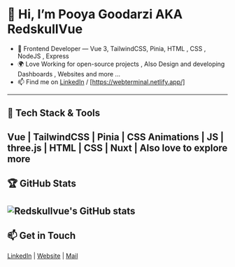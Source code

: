 # 👋 Hi, I’m Pooya Goodarzi AKA RedskullVue

- 🧩 Frontend Developer — Vue 3, TailwindCSS, Pinia, HTML , CSS , NodeJS , Express  
- 🌍 Love Working for open-source projects , Also Design and developing Dashboards , Websites and more ... 
- 📫 Find me on [LinkedIn](www.linkedin.com/in/pooya-goodarzi-363562226) / [https://webterminal.netlify.app/]
---

## 🔧 Tech Stack & Tools

Vue | TailwindCSS | Pinia | CSS Animations | JS | three.js | HTML | CSS | Nuxt | Also love to explore more
---

## 🏆 GitHub Stats
![Redskullvue's GitHub stats](https://github-readme-stats.vercel.app/api?username=Redskullvue&show_icons=true&theme=radical)
---

## 📫 Get in Touch

[LinkedIn](www.linkedin.com/in/pooya-goodarzi-363562226)  | [Website](https://webterminal.netlify.app/) | [Mail](pooyaworkjs@gmail.com)
